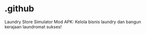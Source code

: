 # .github
Laundry Store Simulator Mod APK: Kelola bisnis laundry dan bangun kerajaan laundromat sukses!
